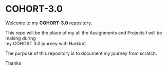 <h1>COHORT-3.0</h1>

Welcome to my <b>COHORT-3.0</b> repository.<br>

This repo will be the place of my all the Assignments and Projects I will be making during <br>
my COHORT 3.0 journey with Harkirat.<br>

The purpose of this repository is to document my journey from scratch.

Thanks 






